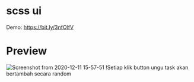 # scss ui

Demo: https://bit.ly/3nfOlfV

# Preview
![Screenshot from 2020-12-11 15-57-51](https://user-images.githubusercontent.com/68319083/101883397-c84eba00-3bc9-11eb-81d9-750dccd30230.png)
!Setiap klik button ungu task akan bertambah secara random

